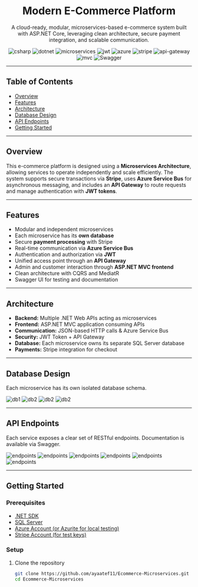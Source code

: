 <div align="center">
  <h1>Modern E-Commerce Platform</h1>
  <p>A cloud-ready, modular, microservices-based e-commerce system built with ASP.NET Core, leveraging clean architecture, secure payment integration, and scalable communication.</p>
  
  <img src="https://img.shields.io/badge/C%23-239120?style=for-the-badge&logo=csharp&logoColor=white" alt="csharp" />
  <img src="https://img.shields.io/badge/.NET-512BD4?style=for-the-badge&logo=dotnet&logoColor=white" alt="dotnet" />
  <img src="https://img.shields.io/badge/Microservices-00BFFF?style=for-the-badge&logo=microstrategy&logoColor=white" alt="microservices" />
  <img src="https://img.shields.io/badge/JWT-000000?style=for-the-badge&logo=JSON%20web%20tokens&logoColor=white" alt="jwt">
  <img src="https://img.shields.io/badge/Azure_Service_Bus-0078D4?style=for-the-badge&logo=microsoftazure&logoColor=white" alt="azure">
  <img src="https://img.shields.io/badge/Stripe-635BFF?style=for-the-badge&logo=stripe&logoColor=white" alt="stripe" />
  <img src="https://img.shields.io/badge/API%20Gateway-FF9900?style=for-the-badge&logo=amazonapi&logoColor=white" alt="api-gateway" />
  <img src="https://img.shields.io/badge/MVC%20Frontend-FF69B4?style=for-the-badge&logo=dotnet&logoColor=white" alt="mvc" />
  <img src="https://img.shields.io/badge/Swagger-85EA2D?style=for-the-badge&logo=Swagger&logoColor=white" alt="Swagger" />
</div>

---

## Table of Contents

- [Overview](#overview)
- [Features](#features)
- [Architecture](#architecture)
- [Database Design](#database-design)
- [API Endpoints](#api-endpoints)
- [Getting Started](#getting-started)

---

## Overview

This e-commerce platform is designed using a **Microservices Architecture**, allowing services to operate independently and scale efficiently. The system supports secure transactions via **Stripe**, uses **Azure Service Bus** for asynchronous messaging, and includes an **API Gateway** to route requests and manage authentication with **JWT tokens**.

---

## Features

- Modular and independent microservices
- Each microservice has its **own database**
- Secure **payment processing** with Stripe
- Real-time communication via **Azure Service Bus**
- Authentication and authorization via **JWT**
- Unified access point through an **API Gateway**
- Admin and customer interaction through **ASP.NET MVC frontend**
- Clean architecture with CQRS and MediatR
- Swagger UI for testing and documentation

---

## Architecture

- **Backend:** Multiple .NET Web APIs acting as microservices  
- **Frontend:** ASP.NET MVC application consuming APIs  
- **Communication:** JSON-based HTTP calls & Azure Service Bus  
- **Security:** JWT Token + API Gateway  
- **Database:** Each microservice owns its separate SQL Server database  
- **Payments:** Stripe integration for checkout  

---

## Database Design

Each microservice has its own isolated database schema.

![db1](./assets/01.png)
![db2](./assets/02.png)
![db2](./assets/03.png)
![db2](./assets/04.png)

---

## API Endpoints

Each service exposes a clear set of RESTful endpoints. Documentation is available via Swagger.

![endpoints](./assets/05.png)
![endpoints](./assets/06.png)
![endpoints](./assets/07.png)
![endpoints](./assets/08.png)
![endpoints](./assets/09.png)
![endpoints](./assets/010.png)

---

## Getting Started

### Prerequisites

- [.NET SDK](https://dotnet.microsoft.com/en-us/download)
- [SQL Server](https://www.microsoft.com/en-us/sql-server/sql-server-downloads)
- [Azure Account (or Azurite for local testing)](https://azure.microsoft.com/)
- [Stripe Account (for test keys)](https://stripe.com/docs/testing)

### Setup

1. Clone the repository

   ```bash
   git clone https://github.com/ayaatef11/Ecommerce-Microservices.git
   cd Ecommerce-Microservices
